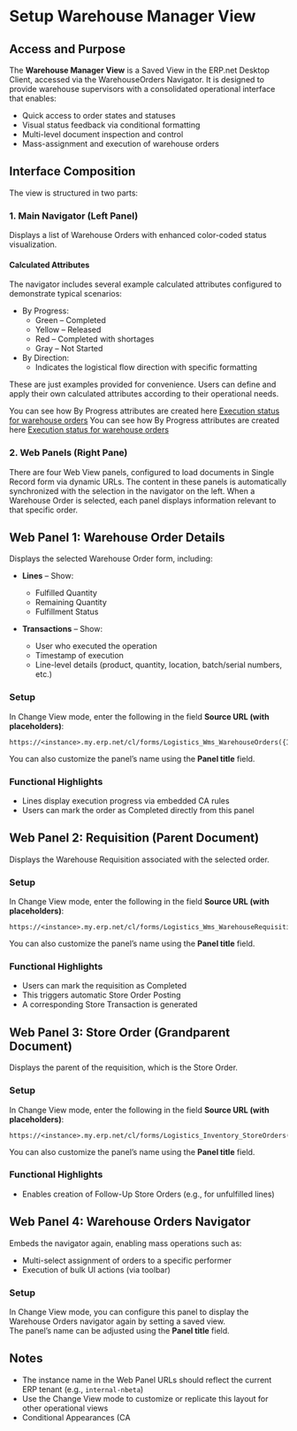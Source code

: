 # Setup Warehouse Manager View

## Access and Purpose

The **Warehouse Manager View** is a Saved View in the ERP.net Desktop Client, accessed via the WarehouseOrders Navigator. It is designed to provide warehouse supervisors with a consolidated operational interface that enables:

- Quick access to order states and statuses
- Visual status feedback via conditional formatting
- Multi-level document inspection and control
- Mass-assignment and execution of warehouse orders

## Interface Composition

The view is structured in two parts:

### 1. Main Navigator (Left Panel)

Displays a list of Warehouse Orders with enhanced color-coded status visualization.

#### Calculated Attributes

The navigator includes several example calculated attributes configured to demonstrate typical scenarios:

- By Progress:
  - Green – Completed
  - Yellow – Released
  - Red – Completed with shortages
  - Gray – Not Started
- By Direction:
  - Indicates the logistical flow direction with specific formatting

These are just examples provided for convenience. Users can define and apply their own calculated attributes according to their operational needs.

You can see how By Progress attributes are created here [Execution status for warehouse orders](/tech/advanced/calculated-attributes/examples/execution-status-for-warehouse-orders.md)
You can see how By Progress attributes are created here [Execution status for warehouse orders](tech/advanced/calculated-attributes/examples/execution-status-for-warehouse-orders.md)



### 2. Web Panels (Right Pane)

There are four Web View panels, configured to load documents in Single Record form via dynamic URLs. 
The content in these panels is automatically synchronized with the selection in the navigator on the left. 
When a Warehouse Order is selected, each panel displays information relevant to that specific order.

## Web Panel 1: Warehouse Order Details

Displays the selected Warehouse Order form, including:

- **Lines** – Show:
  - Fulfilled Quantity
  - Remaining Quantity
  - Fulfillment Status

- **Transactions** – Show:
  - User who executed the operation
  - Timestamp of execution
  - Line-level details (product, quantity, location, batch/serial numbers, etc.)

### Setup

In Change View mode, enter the following in the field **Source URL (with placeholders)**:
```
https://<instance>.my.erp.net/cl/forms/Logistics_Wms_WarehouseOrders({Id})
```
You can also customize the panel’s name using the **Panel title** field.

### Functional Highlights

- Lines display execution progress via embedded CA rules
- Users can mark the order as Completed directly from this panel

## Web Panel 2: Requisition (Parent Document)

Displays the Warehouse Requisition associated with the selected order.

### Setup

In Change View mode, enter the following in the field **Source URL (with placeholders)**:
```
https://<instance>.my.erp.net/cl/forms/Logistics_Wms_WarehouseRequisitions({Parent.Id})
```
You can also customize the panel’s name using the **Panel title** field.

### Functional Highlights

- Users can mark the requisition as Completed
- This triggers automatic Store Order Posting
- A corresponding Store Transaction is generated

## Web Panel 3: Store Order (Grandparent Document)

Displays the parent of the requisition, which is the Store Order.

### Setup

In Change View mode, enter the following in the field **Source URL (with placeholders)**:
```
https://<instance>.my.erp.net/cl/forms/Logistics_Inventory_StoreOrders({Parent.Parent.Id})
```
You can also customize the panel’s name using the **Panel title** field.

### Functional Highlights

- Enables creation of Follow-Up Store Orders (e.g., for unfulfilled lines)

## Web Panel 4: Warehouse Orders Navigator

Embeds the navigator again, enabling mass operations such as:

- Multi-select assignment of orders to a specific performer
- Execution of bulk UI actions (via toolbar)

### Setup

In Change View mode, you can configure this panel to display the Warehouse Orders navigator again by setting a saved view.  
The panel’s name can be adjusted using the **Panel title** field.

## Notes

- The instance name in the Web Panel URLs should reflect the current ERP tenant (e.g., `internal-nbeta`)
- Use the Change View mode to customize or replicate this layout for other operational views
- Conditional Appearances (CA
